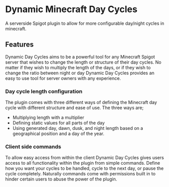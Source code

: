 # Dynamic Minecraft Day Cycles
A serverside Spigot plugin to allow for more configurable day/night cycles in minecraft.

## Features
Dynamic Day Cycles aims to be a powerful tool for any Minecraft Spigot server that wishes to change the length or structure of their day cycles. No matter if they wish to multiply the length of the days, or if they wish to change the ratio between night or day Dynamic Day Cycles provides an easy to use tool for server owners with any experience.

### Day cycle length configuration
The plugin comes with three different ways of defining the Minecraft day cycle with different structure and ease of use. The three ways are;

* Multiplying length with a multiplier
* Defining static values for all parts of the day
* Using generated day, dawn, dusk, and night length based on a geographical position and a day of the year.

### Client side commands
To allow easy access from within the client Dynamic Day Cycles gives users access to all functionality within the plugin from simple commands. Define how you want your cycles to be handled, cycle to the next day, or pause the cycle completely. Naturally commands come with permissions built in to hinder certain users to abuse the power of the plugin.
